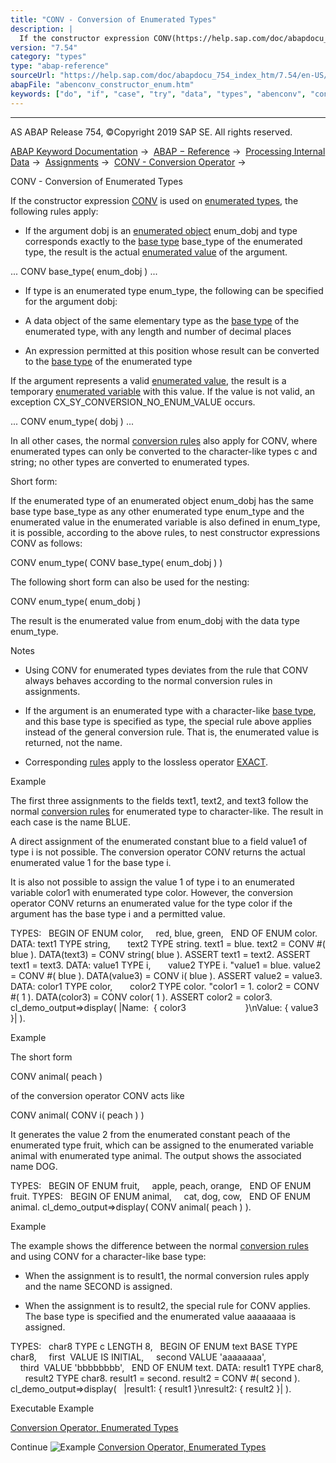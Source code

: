 ```yaml
---
title: "CONV - Conversion of Enumerated Types"
description: |
  If the constructor expression CONV(https://help.sap.com/doc/abapdocu_754_index_htm/7.54/en-US/abenconstructor_expression_conv.htm) is used on enumerated types(https://help.sap.com/doc/abapdocu_754_index_htm/7.54/en-US/abenenumerated_type_glosry.htm 'Glossary Entry'), the following rules apply: -
version: "7.54"
category: "types"
type: "abap-reference"
sourceUrl: "https://help.sap.com/doc/abapdocu_754_index_htm/7.54/en-US/abenconv_constructor_enum.htm"
abapFile: "abenconv_constructor_enum.htm"
keywords: ["do", "if", "case", "try", "data", "types", "abenconv", "constructor", "enum"]
---
```


* * *

AS ABAP Release 754, ©Copyright 2019 SAP SE. All rights reserved.

[ABAP Keyword Documentation](https://help.sap.com/doc/abapdocu_754_index_htm/7.54/en-US/abenabap.htm) →  [ABAP − Reference](https://help.sap.com/doc/abapdocu_754_index_htm/7.54/en-US/abenabap_reference.htm) →  [Processing Internal Data](https://help.sap.com/doc/abapdocu_754_index_htm/7.54/en-US/abenabap_data_working.htm) →  [Assignments](https://help.sap.com/doc/abapdocu_754_index_htm/7.54/en-US/abenvalue_assignments.htm) →  [CONV - Conversion Operator](https://help.sap.com/doc/abapdocu_754_index_htm/7.54/en-US/abenconstructor_expression_conv.htm) → 

CONV - Conversion of Enumerated Types

If the constructor expression [CONV](https://help.sap.com/doc/abapdocu_754_index_htm/7.54/en-US/abenconstructor_expression_conv.htm) is used on [enumerated types](https://help.sap.com/doc/abapdocu_754_index_htm/7.54/en-US/abenenumerated_type_glosry.htm "Glossary Entry"), the following rules apply:

-   If the argument dobj is an [enumerated object](https://help.sap.com/doc/abapdocu_754_index_htm/7.54/en-US/abenenumerated_object_glosry.htm "Glossary Entry") enum\_dobj and type corresponds exactly to the [base type](https://help.sap.com/doc/abapdocu_754_index_htm/7.54/en-US/abenbase_type_glosry.htm "Glossary Entry") base\_type of the enumerated type, the result is the actual [enumerated value](https://help.sap.com/doc/abapdocu_754_index_htm/7.54/en-US/abenenumerated_value_glosry.htm "Glossary Entry") of the argument.

... CONV base\_type( enum\_dobj ) ...

-   If type is an enumerated type enum\_type, the following can be specified for the argument dobj:

-   A data object of the same elementary type as the [base type](https://help.sap.com/doc/abapdocu_754_index_htm/7.54/en-US/abenbase_type_glosry.htm "Glossary Entry") of the enumerated type, with any length and number of decimal places

-   An expression permitted at this position whose result can be converted to the [base type](https://help.sap.com/doc/abapdocu_754_index_htm/7.54/en-US/abenbase_type_glosry.htm "Glossary Entry") of the enumerated type

If the argument represents a valid [enumerated value](https://help.sap.com/doc/abapdocu_754_index_htm/7.54/en-US/abenenumerated_value_glosry.htm "Glossary Entry"), the result is a temporary [enumerated variable](https://help.sap.com/doc/abapdocu_754_index_htm/7.54/en-US/abenenumerated_variable_glosry.htm "Glossary Entry") with this value. If the value is not valid, an exception CX\_SY\_CONVERSION\_NO\_ENUM\_VALUE occurs.

... CONV enum\_type( dobj ) ...

In all other cases, the normal [conversion rules](https://help.sap.com/doc/abapdocu_754_index_htm/7.54/en-US/abenconversion_enumerated.htm) also apply for CONV, where enumerated types can only be converted to the character-like types c and string; no other types are converted to enumerated types.

Short form:

If the enumerated type of an enumerated object enum\_dobj has the same base type base\_type as any other enumerated type enum\_type and the enumerated value in the enumerated variable is also defined in enum\_type, it is possible, according to the above rules, to nest constructor expressions CONV as follows:

CONV enum\_type( CONV base\_type( enum\_dobj ) )

The following short form can also be used for the nesting:

CONV enum\_type( enum\_dobj )

The result is the enumerated value from enum\_dobj with the data type enum\_type.

Notes

-   Using CONV for enumerated types deviates from the rule that CONV always behaves according to the normal conversion rules in assignments.

-   If the argument is an enumerated type with a character-like [base type](https://help.sap.com/doc/abapdocu_754_index_htm/7.54/en-US/abenbase_type_glosry.htm "Glossary Entry"), and this base type is specified as type, the special rule above applies instead of the general conversion rule. That is, the enumerated value is returned, not the name.

-   Corresponding [rules](https://help.sap.com/doc/abapdocu_754_index_htm/7.54/en-US/abenexact_constructor_enum.htm) apply to the lossless operator [EXACT](https://help.sap.com/doc/abapdocu_754_index_htm/7.54/en-US/abenconstructor_expression_exact.htm).

Example

The first three assignments to the fields text1, text2, and text3 follow the normal [conversion rules](https://help.sap.com/doc/abapdocu_754_index_htm/7.54/en-US/abenconversion_enumerated.htm) for enumerated type to character-like. The result in each case is the name BLUE.

A direct assignment of the enumerated constant blue to a field value1 of type i is not possible. The conversion operator CONV returns the actual enumerated value 1 for the base type i.

It is also not possible to assign the value 1 of type i to an enumerated variable color1 with enumerated type color. However, the conversion operator CONV returns an enumerated value for the type color if the argument has the base type i and a permitted value.

TYPES:
  BEGIN OF ENUM color,
    red, blue, green,
  END OF ENUM color.
DATA: text1 TYPE string,
      text2 TYPE string.
text1 = blue.
text2 = CONV #( blue ).
DATA(text3) = CONV string( blue ).
ASSERT text1 = text2.
ASSERT text1 = text3.
DATA: value1 TYPE i,
      value2 TYPE i.
"value1 = blue.
value2 = CONV #( blue ).
DATA(value3) = CONV i( blue ).
ASSERT value2 = value3.
DATA: color1 TYPE color,
      color2 TYPE color.
"color1 = 1.
color2 = CONV #( 1 ).
DATA(color3) = CONV color( 1 ).
ASSERT color2 = color3.
cl\_demo\_output=>display( |Name:  { color3
                       }\\nValue: { value3 }| ).

Example

The short form

CONV animal( peach )

of the conversion operator CONV acts like

CONV animal( CONV i( peach ) )

It generates the value 2 from the enumerated constant peach of the enumerated type fruit, which can be assigned to the enumerated variable animal with enumerated type animal. The output shows the associated name DOG.

TYPES:
  BEGIN OF ENUM fruit,
    apple, peach, orange,
  END OF ENUM fruit.
TYPES:
  BEGIN OF ENUM animal,
    cat, dog, cow,
  END OF ENUM animal.
cl\_demo\_output=>display( CONV animal( peach ) ).

Example

The example shows the difference between the normal [conversion rules](https://help.sap.com/doc/abapdocu_754_index_htm/7.54/en-US/abenconversion_enumerated.htm) and using CONV for a character-like base type:

-   When the assignment is to result1, the normal conversion rules apply and the name SECOND is assigned.

-   When the assignment is to result2, the special rule for CONV applies. The base type is specified and the enumerated value aaaaaaaa is assigned.

TYPES:
  char8 TYPE c LENGTH 8,
  BEGIN OF ENUM text BASE TYPE char8,
    first  VALUE IS INITIAL,
    second VALUE 'aaaaaaaa',
    third  VALUE 'bbbbbbbb',
  END OF ENUM text.
DATA: result1 TYPE char8,
      result2 TYPE char8.
result1 = second.
result2 = CONV #( second ).
cl\_demo\_output=>display(
  |result1: { result1 }\\nresult2: { result2 }| ).

Executable Example

[Conversion Operator, Enumerated Types](https://help.sap.com/doc/abapdocu_754_index_htm/7.54/en-US/abenconv_enum_abexa.htm)

Continue
![Example](exa.gif "Example") [Conversion Operator, Enumerated Types](https://help.sap.com/doc/abapdocu_754_index_htm/7.54/en-US/abenconv_enum_abexa.htm)